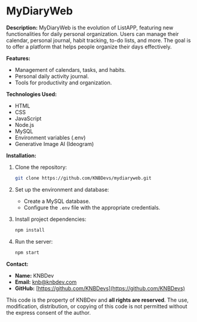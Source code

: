 # MyDiaryWeb

**Description:**
MyDiaryWeb is the evolution of ListAPP, featuring new functionalities for daily personal organization. Users can manage their calendar, personal journal, habit tracking, to-do lists, and more. The goal is to offer a platform that helps people organize their days effectively.

**Features:**
- Management of calendars, tasks, and habits.
- Personal daily activity journal.
- Tools for productivity and organization.

**Technologies Used:**
- HTML
- CSS
- JavaScript
- Node.js
- MySQL
- Environment variables (.env)
- Generative Image AI (Ideogram)

**Installation:**
1. Clone the repository:
    ```bash
    git clone https://github.com/KNBDevs/mydiaryweb.git
    ```
2. Set up the environment and database:
    - Create a MySQL database.
    - Configure the `.env` file with the appropriate credentials.

3. Install project dependencies:
    ```bash
    npm install
    ```

4. Run the server:
    ```bash
    npm start
    ```

**Contact:**
- **Name:** KNBDev
- **Email:** [knb@knbdev.com](mailto:knb@knbdev.com)
- **GitHub:** [https://github.com/KNBDevs](https://github.com/KNBDevs)


This code is the property of KNBDev and **all rights are reserved**. 
The use, modification, distribution, or copying of this code is not permitted without the express consent of the author.

